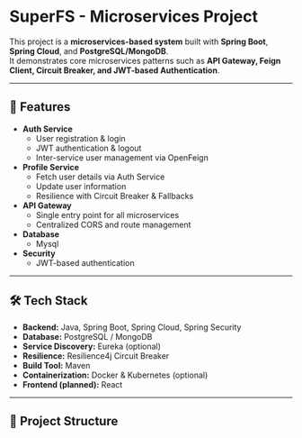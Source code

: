 # SuperFS - Microservices Project

This project is a **microservices-based system** built with **Spring Boot**, **Spring Cloud**, and **PostgreSQL/MongoDB**.  
It demonstrates core microservices patterns such as **API Gateway, Feign Client, Circuit Breaker, and JWT-based Authentication**.  

---

## 🚀 Features
- **Auth Service**
  - User registration & login
  - JWT authentication & logout
  - Inter-service user management via OpenFeign
- **Profile Service**
  - Fetch user details via Auth Service
  - Update user information
  - Resilience with Circuit Breaker & Fallbacks
- **API Gateway**
  - Single entry point for all microservices
  - Centralized CORS and route management
- **Database**
  - Mysql
- **Security**
  - JWT-based authentication

---

## 🛠️ Tech Stack
- **Backend:** Java, Spring Boot, Spring Cloud, Spring Security  
- **Database:** PostgreSQL / MongoDB  
- **Service Discovery:** Eureka (optional)  
- **Resilience:** Resilience4j Circuit Breaker  
- **Build Tool:** Maven  
- **Containerization:** Docker & Kubernetes (optional)  
- **Frontend (planned):** React  

---

## 📂 Project Structure
